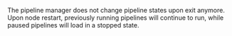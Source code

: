 The pipeline manager does not change pipeline states upon exit anymore. Upon
node restart, previously running pipelines will continue to run, while paused
pipelines will load in a stopped state.
